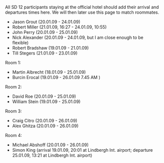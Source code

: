 All SD 12 participants staying at the official hotel should add their arrival and departures times here. We will then later use this page to match roommates.

 * Jason Grout (20.01.09 - 24.01.09)
 * Robert Miller (21.01.09, 16:27 - 24.01.09, 10:55)
 * John Perry (20.01.09 - 25.01.09)
 * Nick Alexander (20.01.09 - 24.01.09, but I am close enough to be flexible)
 * Robert Bradshaw (19.01.09 - 21.01.09)
 * Till Stegers (21.01.09 - 23.01.09)

Room 1:
 * Martin Albrecht (18.01.09 - 25.01.09)
 * Burcin Erocal (19.01.09 - 26.01.09 7.45 AM ) 

Room 2:
 * David Roe (20.01.09 - 25.01.09)
 * William Stein (19.01.09 - 25.01.09)
  
Room 3:
 * Craig Citro (20.01.09 - 26.01.09)
 * Alex Ghitza (20.01.09 - 26.01.09)

Room 4:
 * Michael Abshoff (20.01.09 - 26.01.09)
 * Simon King (arrival 19.01.09, 20:01 at Lindbergh Int. airport; departure 25.01.09, 13:21 at Lindbergh Int. airport)
